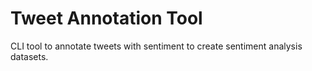 # Tweet Annotation Tool
CLI tool to annotate tweets with sentiment to create sentiment analysis datasets.
